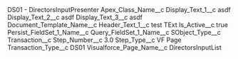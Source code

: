<?xml version="1.0" encoding="UTF-8"?>
<CustomMetadata xmlns="http://soap.sforce.com/2006/04/metadata" xmlns:xsi="http://www.w3.org/2001/XMLSchema-instance" xmlns:xsd="http://www.w3.org/2001/XMLSchema">
    <label>DS01 - DirectorsInputPresenter</label>
    <values>
        <field>Apex_Class_Name__c</field>
        <value xsi:nil="true"/>
    </values>
    <values>
        <field>Display_Text_1__c</field>
        <value xsi:type="xsd:string">asdf</value>
    </values>
    <values>
        <field>Display_Text_2__c</field>
        <value xsi:type="xsd:string">asdf</value>
    </values>
    <values>
        <field>Display_Text_3__c</field>
        <value xsi:type="xsd:string">asdf</value>
    </values>
    <values>
        <field>Document_Template_Name__c</field>
        <value xsi:nil="true"/>
    </values>
    <values>
        <field>Header_Text_1__c</field>
        <value xsi:type="xsd:string">test TExt</value>
    </values>
    <values>
        <field>Is_Active__c</field>
        <value xsi:type="xsd:boolean">true</value>
    </values>
    <values>
        <field>Persist_FieldSet_1_Name__c</field>
        <value xsi:nil="true"/>
    </values>
    <values>
        <field>Query_FieldSet_1_Name__c</field>
        <value xsi:nil="true"/>
    </values>
    <values>
        <field>SObject_Type__c</field>
        <value xsi:type="xsd:string">Transaction__c</value>
    </values>
    <values>
        <field>Step_Number__c</field>
        <value xsi:type="xsd:double">3.0</value>
    </values>
    <values>
        <field>Step_Type__c</field>
        <value xsi:type="xsd:string">VF Page</value>
    </values>
    <values>
        <field>Transaction_Type__c</field>
        <value xsi:type="xsd:string">DS01</value>
    </values>
    <values>
        <field>Visualforce_Page_Name__c</field>
        <value xsi:type="xsd:string">DirectorsInputList</value>
    </values>
</CustomMetadata>
